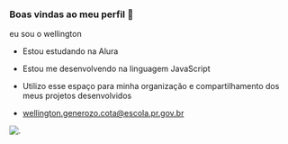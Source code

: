 ### Boas vindas ao meu perfil 🖤

eu sou o wellington

- Estou estudando na Alura
- Estou me desenvolvendo na linguagem JavaScript
- Utilizo esse espaço para minha organização e compartilhamento dos meus projetos desenvolvidos

- wellington.generozo.cota@escola.pr.gov.br

![.](https://media.tenor.com/AXhu_2lIQX4AAAAC/gojo-gojo-satoru.gif)
